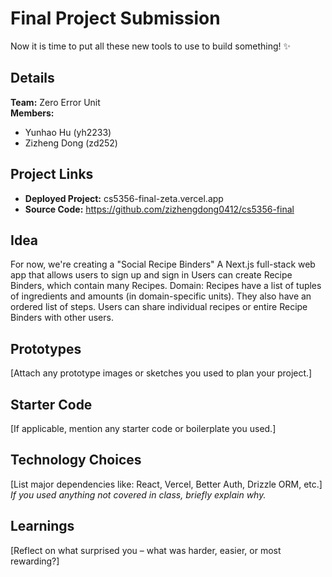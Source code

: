 # Final Project Submission

Now it is time to put all these new tools to use to build something! ✨

## Details

**Team:** Zero Error Unit  
**Members:**  
- Yunhao Hu (yh2233)  
- Zizheng Dong (zd252)

## Project Links

- **Deployed Project:** cs5356-final-zeta.vercel.app
- **Source Code:** https://github.com/zizhengdong0412/cs5356-final

## Idea  
For now, we're creating a "Social Recipe Binders"
A Next.js full-stack web app that allows users to sign up and sign in
Users can create Recipe Binders, which contain many Recipes.
Domain: Recipes have a list of tuples of ingredients and amounts (in domain-specific units). They also have an ordered list of steps.
Users can share individual recipes or entire Recipe Binders with other users.

## Prototypes  
[Attach any prototype images or sketches you used to plan your project.]

## Starter Code  
[If applicable, mention any starter code or boilerplate you used.]

## Technology Choices  
[List major dependencies like: React, Vercel, Better Auth, Drizzle ORM, etc.]  
*If you used anything not covered in class, briefly explain why.*

## Learnings  
[Reflect on what surprised you – what was harder, easier, or most rewarding?]
